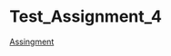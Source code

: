 # Test_Assignment_4

[Assingment](https://datsoftlyngby.github.io/soft2020fall/resources/672dd591-assignment-04.pdf)
